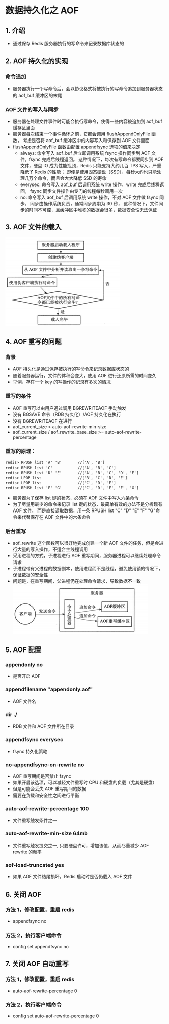 # 数据持久化之 AOF

## 1. 介绍

- 通过保存 Redis 服务器执行的写命令来记录数据库状态的

## 2. AOF 持久化的实现

### 命令追加

- 服务器执行一个写命令后，会以协议格式将被执行的写命令追加到服务器状态的 aof_buf 缓冲区的末尾

### AOF 文件的写入与同步

- 服务器在处理文件事件时可能会执行写命令，使得一些内容被追加到 aof_buf 缓存区里面
- 服务器每次结束一个事件循环之前，它都会调用 flushAppendOnlyFile 函数，
  考虑是否将 aof_buf 缓冲区中的内容写入和保存到 AOF 文件里面
- flushAppendOnlyFile 函数由配置 appendfsync 选项的值来决定
  - always: 命令写入 aof_buf 后立即调用系统 fsync 操作同步到 AOF 文件，fsync 完成后线程返回。
    这种情况下，每次有写命令都要同步到 AOF 文件，硬盘 IO 成为性能瓶颈，Redis 只能支持大约几百 TPS 写入，严重降低了 Redis 的性能；
    即便是使用固态硬盘（SSD），每秒大约也只能处理几万个命令，而且会大大降低 SSD 的寿命
  - everysec: 命令写入 aof_buf 后调用系统 write 操作，write 完成后线程返回，
    fsync 同步文件操作由专门的线程每秒调用一次
  - no: 命令写入 aof_buf 后调用系统 write 操作，不对 AOF 文件做 fsync 同步，
    同步由操作系统负责，通常同步周期为 30 秒，
    这种情况下，文件同步的时间不可控，且缓冲区中堆积的数据会很多，数据安全性无法保证

## 3. AOF 文件的载入

![load_aof](../pic/load_aof.png)

## 4. AOF 重写的问题

### 背景

- AOF 持久化是通过保存被执行的写命令来记录数据库状态的
- 随着服务器运行，文件的体积会变大，使用 AOF 进行还原所需的时间变久
- 举例，存在一个 key 的写操作的记录有多次的情况

### 重写的条件

- AOF 重写可以由用户通过调用 BGREWRITEAOF 手动触发
- 没有 BGSAVE 命令（RDB 持久化）/AOF 持久化在执行
- 没有 BGREWRITEAOF 在进行
- aof_current_size > auto-aof-rewrite-min-size
- aof_current_size / aof_rewrite_base_size >= auto-aof-rewrite-percentage

### 重写的原理：

```
redis> RPUSH list 'A' 'B'       //['A', 'B']
redis> RPUSH list 'C'           //['A', 'B', 'C']
redis> RPUSH list 'D' 'E'       //['A', 'B', 'C', 'D', 'E']
redis> LPOP list                //['B', 'C', 'D', 'E']
redis> LPOP list                //['C', 'D', 'E']
redis> RPUSH list 'F' 'G'       //['C', 'D', 'E', 'F', 'G']
```

- 服务器为了保存 list 键的状态，必须在 AOF 文件中写入六条命令
- 为了尽量用最少的命令来记录 list 键的状态，最简单有效的办法不是分析现有 AOF 文件，
  而是直接读取数据，用一条 RPUSH list "C" "D" "E" "F" "G"命令来代替保存在 AOF 文件中的六条命令

### 后台重写

- aof_rewrite 这个函数可以很好地完成创建一个新 AOF 文件的任务，但是会进行大量的写入操作，不适合主线程调用
- 采用进程的方式，子进程进行 AOF 重写期间，服务器进程可以继续处理命令请求
- 子进程带有父进程的数据副本，使用进程而不是线程，避免使用锁的情况下，保证数据的安全性
- 问题是，在重写期间，父进程仍在处理命令请求，导致数据不一致
  ![aof_rewrite](../pic/aof_rewrite.png)

## 5. AOF 配置

### appendonly no

- 是否开启 AOF

### appendfilename "appendonly.aof"

- AOF 文件名

### dir ./

- RDB 文件和 AOF 文件所在目录

### appendfsync everysec

- fsync 持久化策略

### no-appendfsync-on-rewrite no

- AOF 重写期间是否禁止 fsync
- 如果开启该选项，可以减轻文件重写时 CPU 和硬盘的负载（尤其是硬盘）
- 但是可能会丢失 AOF 重写期间的数据
- 需要在负载和安全性之间进行平衡

### auto-aof-rewrite-percentage 100

- 文件重写触发条件之一

### auto-aof-rewrite-min-size 64mb

- 文件重写触发提交之一, 只要硬盘许可，增加该值，从而尽量减少 AOF rewrite 的频率

### aof-load-truncated yes

- 如果 AOF 文件结尾损坏，Redis 启动时是否仍载入 AOF 文件

## 6. 关闭 AOF

### 方法 1，修改配置，重启 redis

- appendfsync no

### 方法 2，执行客户端命令

- config set appendfsync no

## 7. 关闭 AOF 自动重写

### 方法 1，修改配置，重启 redis

- auto-aof-rewrite-percentage 0

### 方法 2，执行客户端命令

- config set auto-aof-rewrite-percentage 0
